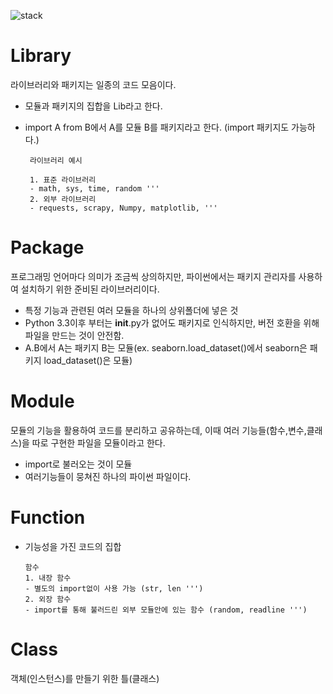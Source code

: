![stack](https://user-images.githubusercontent.com/81912557/139839678-0ddcc135-7520-46d0-9bf4-fe7313586241.PNG)

# Library 
라이브러리와 패키지는 일종의 코드 모음이다.
- 모듈과 패키지의 집합을 Lib라고 한다.
- import A from B에서 A를 모듈 B를 패키지라고 한다. (import 패키지도 가능하다.)
 
       라이브러리 예시
       
       1. 표준 라이브러리
       - math, sys, time, random '''
       2. 외부 라이브러리 
       - requests, scrapy, Numpy, matplotlib, '''
       
# Package
프로그래밍 언어마다 의미가 조금씩 상의하지만, 파이썬에서는 패키지 관리자를 사용하여 설치하기 위한 준비된 라이브러리이다.
- 특정 기능과 관련된 여러 모듈을 하나의 상위폴더에 넣은 것
- Python 3.3이후 부터는 __init__.py가 없어도 패키지로 인식하지만, 버전 호환을 위해 파일을 만드는 것이 안전함.
- A.B에서 A는 패키지 B는 모듈(ex. seaborn.load_dataset()에서 seaborn은 패키지 load_dataset()은 모듈) 

# Module
모듈의 기능을 활용하여 코드를 분리하고 공유하는데, 이때 여러 기능들(함수,변수,클래스)을 따로 구현한 파일을 모듈이라고 한다.
- import로 불러오는 것이 모듈
- 여러기능들이 뭉쳐진 하나의 파이썬 파일이다.

# Function
- 기능성을 가진 코드의 집합

      함수
      1. 내장 함수
      - 별도의 import없이 사용 가능 (str, len ''')
      2. 외장 함수
      - import를 통해 불러드린 외부 모듈안에 있는 함수 (random, readline ''')
      
# Class
객체(인스턴스)를 만들기 위한 틀(클래스)
